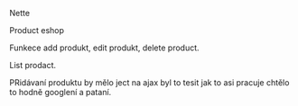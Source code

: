 Nette

Product eshop

Funkece add produkt, edit produkt, delete product.


List prodact. 


PRidávaní produktu by mělo ject na ajax byl to tesit jak to asi pracuje chtělo to hodně googlení a pataní.


